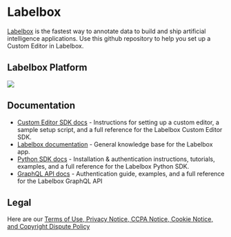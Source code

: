 # Labelbox
[Labelbox](https://www.labelbox.com/) is the fastest way to annotate data to build and ship artificial intelligence applications. Use this github repository to help you set up a Custom Editor in Labelbox.

## Labelbox Platform
![](https://labelbox.com/static/images/for-marketing/tdp-workflow.jpg)

## Documentation
* [Custom Editor SDK docs](https://docs.labelbox.com/custom-interface/) - Instructions for setting up a custom editor, a sample setup script, and a full reference for the Labelbox Custom Editor SDK.
* [Labelbox documentation](https://docs.labelbox.com/) - General knowledge base for the Labelbox app.
* [Python SDK docs](https://docs.labelbox.com/python-sdk/) - Installation & authentication instructions, tutorials, examples, and a full reference for the Labelbox Python SDK.
* [GraphQL API docs](https://docs.labelbox.com/graphql-api/) - Authentication guide, examples, and a full reference for the Labelbox GraphQL API

## Legal
Here are our [Terms of Use, Privacy Notice, CCPA Notice, Cookie Notice, and Copyright Dispute Policy](https://docs.labelbox.com/en/legal)
